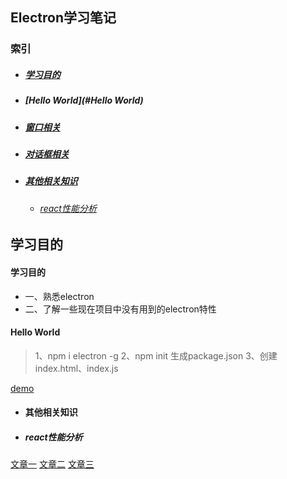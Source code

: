 ## Electron学习笔记

### 索引

* ##### [学习目的](#学习目的)
* ##### [Hello World](#Hello World)
* ##### [窗口相关](https://github.com/smallmonsters/exercises/blob/main/demo/electron-app/note/1.md)
* ##### [对话框相关](https://github.com/smallmonsters/exercises/blob/main/demo/electron-app/note/2.md)
* ##### [其他相关知识](#其他相关知识)
  + ###### [react性能分析](#react性能分析)

## 学习目的

#### <a id="学习目的"></a>学习目的

* 一、熟悉electron
* 二、了解一些现在项目中没有用到的electron特性

#### <a id="Hello World"></a>Hello World

> 1、npm i electron -g 
> 2、npm init 生成package.json
> 3、创建index.html、index.js

[demo](https://github.com/smallmonsters/exercises/blob/main/demo/electron-app/demo/index.js)

* #### <a id="其他相关知识"></a>其他相关知识

* ##### <a id="react性能分析"></a>react性能分析

[文章一](https://juejin.cn/post/6844903869378641933)
[文章二](https://juejin.cn/post/6844903865926549511)
[文章三](https://juejin.cn/post/6844903975112671239)
